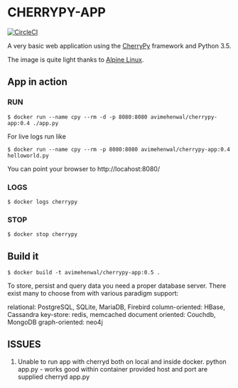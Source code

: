 # CHERRYPY-APP
[![CircleCI](https://circleci.com/gh/avimehenwal/cherrypy-app/tree/master.svg?style=svg)](https://circleci.com/gh/avimehenwal/cherrypy-app/tree/master)

A very basic web application using the
[CherryPy](http://cherrypy.org/) framework and Python 3.5.

The image is quite light thanks to
[Alpine Linux](https://hub.docker.com/r/frolvlad/alpine-python3/).


## App in action

### RUN

```
$ docker run --name cpy --rm -d -p 8080:8080 avimehenwal/cherrypy-app:0.4 ./app.py
```

For live logs run like

```
$ docker run --name cpy --rm -p 8080:8080 avimehenwal/cherrypy-app:0.4 helloworld.py
```

You can point your browser to http://locahost:8080/

### LOGS

```
$ docker logs cherrypy
```

### STOP

```
$ docker stop cherrypy
```


## Build it

```
$ docker build -t avimehenwal/cherrypy-app:0.5 .
```

To store, persist and query data you need a proper database server. There exist many to choose from with various paradigm support:

relational: PostgreSQL, SQLite, MariaDB, Firebird
column-oriented: HBase, Cassandra
key-store: redis, memcached
document oriented: Couchdb, MongoDB
graph-oriented: neo4j


## ISSUES
1. Unable to run app with cherryd both on local and inside docker.
python app.py - works good within container provided host and port are supplied
cherryd app.py
